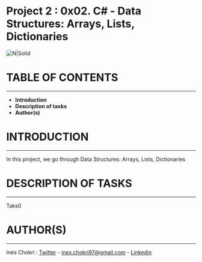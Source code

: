 # Project 2 : 0x02. C# - Data Structures: Arrays, Lists, Dictionaries

![N|Solid](https://external-content.duckduckgo.com/iu/?u=https%3A%2F%2Fi0.wp.com%2Fwww.embhack.com%2Fwp-content%2Fuploads%2F2018%2F06%2Fhello-world.png&f=1&nofb=1)


# TABLE OF CONTENTS
___
  - **Introduction**
  - **Description of tasks**
  - **Author(s)**

# INTRODUCTION
___
In this project, we go through Data Structures: Arrays, Lists, Dictionaries

# DESCRIPTION OF TASKS
___
Taks0
# AUTHOR(S)
___
Inès Chokri : [Twitter](https://twitter.com/chokri_ines) - <ines.chokri97@gmail.com> - [Linkedin](https://www.linkedin.com/in/in%C3%A8s-chokri-b247b7175/)

